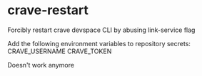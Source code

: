 # crave-restart
Forcibly restart crave devspace CLI by abusing link-service flag

Add the following environment variables to repository secrets:
CRAVE_USERNAME
CRAVE_TOKEN

Doesn't work anymore
